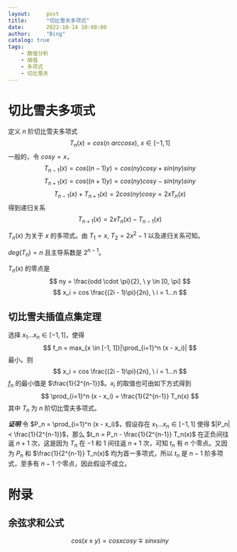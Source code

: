 ```yaml
---
layout:     post
title:      "切比雪夫多项式"
date:       2022-10-14 10:08:00
author:     "Bing"
catalog: true
tags:
    - 数值分析
    - 插值
    - 多项式
    - 切比雪夫
---
```

# 切比雪夫多项式
定义 $n$ 阶切比雪夫多项式
$$
T_n(x) = cos(n \ arccosx), \ x \in [-1, 1]
$$
一般的，令 $cosy = x$，
$$
    T_{n-1}(x) = cos((n-1)y) = cos(ny)cosy + sin(ny)siny
$$
$$
    T_{n+1}(x) = cos((n+1)y) = cos(ny)cosy - sin(ny)siny
$$
$$
    T_{n-1}(x) + T_{n+1}(x) = 2cos(ny)cosy = 2xT_{n}(x)
$$
得到递归关系
$$
    T_{n+1}(x) = 2xT_{n}(x) - T_{n-1}(x)
$$

$T_n(x)$ 为关于 $x$ 的多项式。由 $T_1 = x, \ T_2 = 2x^2-1$ 以及递归关系可知。

$deg(T_n)=n$ 且主导系数是 $2^{n-1}$。

$T_n(x)$ 的零点是
$$
    ny = \frac{odd \cdot \pi}{2}, \ y \in [0, \pi]
$$
$$
    x_i = cos \frac{(2i - 1)\pi}{2n}, \ i = 1...n
$$

## 切比雪夫插值点集定理
选择 $x_1...x_n \in [-1, 1]$，使得
$$
    f_n = max_{x \in [-1, 1]}|\prod_{i=1}^n (x - x_i)|
$$
最小。则
$$
    x_i = cos \frac{(2i - 1)\pi}{2n}, \ i = 1...n
$$
$f_n$ 的最小值是 $\frac{1}{2^{n-1}}$。$x_i$ 的取值也可由如下方式得到
$$
    \prod_{i=1}^n (x - x_i) = \frac{1}{2^{n-1}} T_n(x)
$$
其中 $T_n$ 为 $n$ 阶切比雪夫多项式。

***证明***
令 $P_n = \prod_{i=1}^n (x - x_i)$，假设存在 $x_1...x_n \in [-1, 1]$ 使得 $|P_n| < \frac{1}{2^{n-1}}$，那么 $t_n = P_n - \frac{1}{2^{n-1}} T_n(x)$ 在正负间往返 $n+1$ 次，这是因为 $T_n$ 在 $-1$ 和 $1$ 间往返 $n+1$ 次，可知 $t_n$ 有 $n$ 个零点。又因为 $P_n$ 和 $\frac{1}{2^{n-1}} T_n(x)$ 均为首一多项式，所以 $t_n$ 是 $n-1$ 阶多项式，至多有 $n-1$ 个零点，因此假设不成立。

# 附录
## 余弦求和公式
$$
    cos(x \pm y) = cosx cosy \mp sinx siny
$$